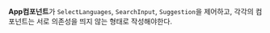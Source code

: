 **App컴포넌트**가 `SelectLanguages`, `SearchInput`, `Suggestion`을 제어하고, 각각의 컴포넌트는 서로 의존성을 띄지 않는 형태로 작성해야한다.
